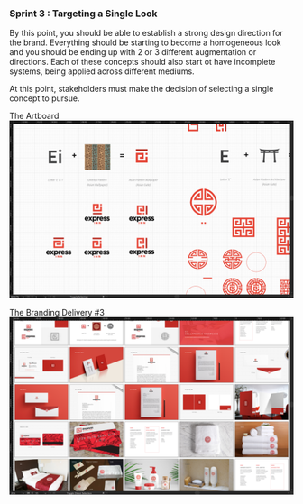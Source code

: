 ### Sprint 3 : Targeting a Single Look

By this point, you should be able to establish a strong design direction for the brand. Everything should be starting to become a homogeneous look and you should be ending up with 2 or 3 different augmentation or directions. Each of these concepts should also start ot have incomplete systems, being applied across different mediums.

At this point, stakeholders must make the decision of selecting a single concept to pursue. 


The Artboard
![](../assets/3a.png)

The Branding Delivery #3
![](../assets/3b.png)